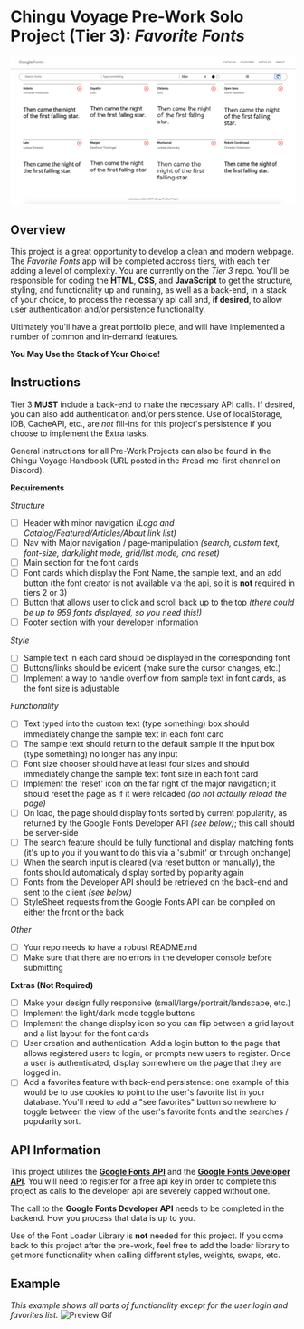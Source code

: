# Chingu Voyage Pre-Work Solo Project (Tier 3): *Favorite Fonts* #

![Landing Page ScreenShot](./assets/favoriteFontsLanding.png)

## Overview ##

This project is a great opportunity to develop a clean and modern webpage. The *Favorite Fonts* app will be completed accross tiers, with each tier adding a level of complexity. You are currently on the *Tier 3* repo. You'll be responsible for coding the **HTML**, **CSS**, and **JavaScript** to get the structure, styling, and functionality up and running, as well as a back-end, in a stack of your choice, to process the necessary api call and, **if desired**, to allow user authentication and/or persistence functionality.

Ultimately you'll have a great portfolio piece, and will have implemented a number of common and in-demand features.

**You May Use the Stack of Your Choice!**

## Instructions ##

Tier 3 **MUST** include a back-end to make the necessary API calls. If desired, you can also add authentication and/or persistence. Use of localStorage, IDB, CacheAPI, etc., are *not* fill-ins for this project's persistence if you choose to implement the Extra tasks.

General instructions for all Pre-Work Projects can also be found in the Chingu Voyage Handbook (URL posted in the #read-me-first channel on Discord).

**Requirements**

*Structure*
- [ ] Header with minor navigation *(Logo and Catalog/Featured/Articles/About link list)*
- [ ] Nav with Major navigation / page-manipulation *(search, custom text, font-size, dark/light mode, grid/list mode, and reset)*
- [ ] Main section for the font cards
- [ ] Font cards which display the Font Name, the sample text, and an add button (the font creator is not available via the api, so it is **not** required in tiers 2 or 3)
- [ ] Button that allows user to click and scroll back up to the top *(there could be up to 959 fonts displayed, so you need this!)*
- [ ] Footer section with your developer information

*Style*
- [ ] Sample text in each card should be displayed in the corresponding font
- [ ] Buttons/links should be evident (make sure the cursor changes, etc.)
- [ ] Implement a way to handle overflow from sample text in font cards, as the font size is adjustable

*Functionality*
- [ ] Text typed into the custom text (type something) box should immediately change the sample text in each font card
- [ ] The sample text should return to the default sample if the input box (type something) no longer has any input
- [ ] Font size chooser should have at least four sizes and should immediately change the sample text font size in each font card
- [ ] Implement the 'reset' icon on the far right of the major navigation; it should reset the page as if it were reloaded *(do not actaully reload the page)*
- [ ] On load, the page should display fonts sorted by current popularity, as returned by the Google Fonts Developer API *(see below)*; this call should be server-side
- [ ] The search feature should be fully functional and display matching fonts (it's up to you if you want to do this via a 'submit' or through onchange)
- [ ] When the search input is cleared (via reset button or manually), the fonts should automaticaly display sorted by poplarity again
- [ ] Fonts from the Developer API should be retrieved on the back-end and sent to the client *(see below)*
- [ ] StyleSheet requests from the Google Fonts API can be compiled on either the front or the back

*Other*
- [ ] Your repo needs to have a robust README.md
- [ ] Make sure that there are no errors in the developer console before submitting

**Extras (Not Required)**

- [ ] Make your design fully responsive (small/large/portrait/landscape, etc.)
- [ ] Implement the light/dark mode toggle buttons
- [ ] Implement the change display icon so you can flip between a grid layout and a list layout for the font cards
- [ ] User creation and authentication: Add a login button to the page that allows registered users to login, or prompts new users to register. Once a user is authenticated, display somewhere on the page that they are logged in.
- [ ] Add a favorites feature with back-end persistence: one example of this would be to use cookies to point to the user's favorite list in your database. You'll need to add a "see favorites" button somewhere to toggle between the view of the user's favorite fonts and the searches / popularity sort.

## API Information ##

This project utilizes the [**Google Fonts API**](https://developers.google.com/fonts/docs/getting_started) and the [**Google Fonts Developer API**](https://developers.google.com/fonts/docs/developer_api). You will need to register for a free api key in order to complete this project as calls to the developer api are severely capped without one.

The call to the **Google Fonts Developer API** needs to be completed in the backend. How you process that data is up to you.

Use of the Font Loader Library is **not** needed for this project. If you come back to this project after the pre-work, feel free to add the loader library to get more functionality when calling different styles, weights, swaps, etc.

## Example ##
*This example shows all parts of functionality except for the user login and favorites list.*
![Preview Gif](./assets/appPreview.gif)
